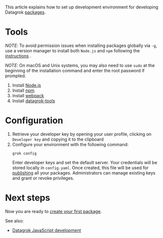 <!-- TITLE: Setting up development environment -->

This article explains how to set up development environment for developing Datagrok [packages](../develop.md#packages).

# Tools

_NOTE_: To avoid permission issues when installing packages globally via `-g`, use a version manager to install
both `Node.js` and `npm` following
the [instructions](https://docs.npmjs.com/downloading-and-installing-node-js-and-npm#using-a-node-version-manager-to-install-nodejs-and-npm)
.

_NOTE_: On macOS and Unix systems, you may also need to use `sudo` at the beginning of the installation command and
enter the root password if prompted.

1. Install [Node.js](https://nodejs.org/en/)
2. Install [npm](https://www.npmjs.com/get-npm)
3. Install [webpack](https://webpack.js.org/guides/installation/)
4. Install [datagrok-tools](https://www.npmjs.com/package/datagrok-tools)

# Configuration

1. Retrieve your developer key by opening your user profile, clicking on `Developer key` and copying it to the clipboard
3. Configure your environment with the following command:
   ```
   grok config
   ```
   Enter developer keys and set the default server. Your credentials will be stored locally in `config.yaml`. Once
   created, this file will be used for [publishing](../develop.md#publishing)
   all your packages. Administrators can manage existing keys and grant or revoke privileges.

# Next steps

Now you are ready to [create your first package](create-package.md).

See also:

* [Datagrok JavaScript development](../develop.md)